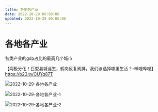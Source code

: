 ```yaml
---
title: 各地各产业
date: 2022-10-29 00:00:00
updated: 2022-10-29 00:00:00
---
```


# 各地各产业

各类产业的gdp占比的最高几个城市

【两极分化！巨型县城诞生，鹤岗反复刷屏，我们该选择哪里生活？-哔哩哔哩】 https://b23.tv/OUYq87T

![2022-10-29-各地各产业](assets/2022-10-29-各地各产业.png)

![2022-10-29-各地各产业-1](assets/2022-10-29-各地各产业-1.png)

![2022-10-29-各地各产业-2](assets/2022-10-29-各地各产业-2.png)

